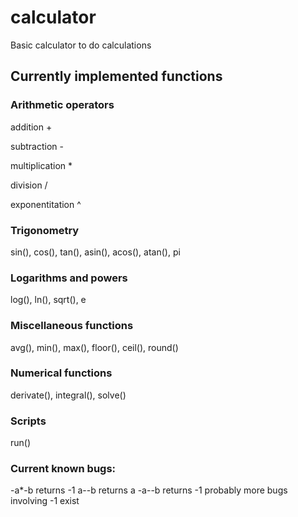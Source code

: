 # calculator

Basic calculator to do calculations

## Currently implemented functions

### Arithmetic operators
addition \+

subtraction \-

multiplication \*

division \/

exponentitation \^

### Trigonometry
sin(), cos(), tan(), asin(), acos(), atan(), pi

### Logarithms and powers
log(), ln(), sqrt(), e

### Miscellaneous functions
avg(), min(), max(), floor(), ceil(), round()

### Numerical functions
derivate(), integral(), solve()

### Scripts
run()

### Current known bugs:

-a*-b returns -1
a--b returns a
-a--b returns -1
probably more bugs involving -1 exist
